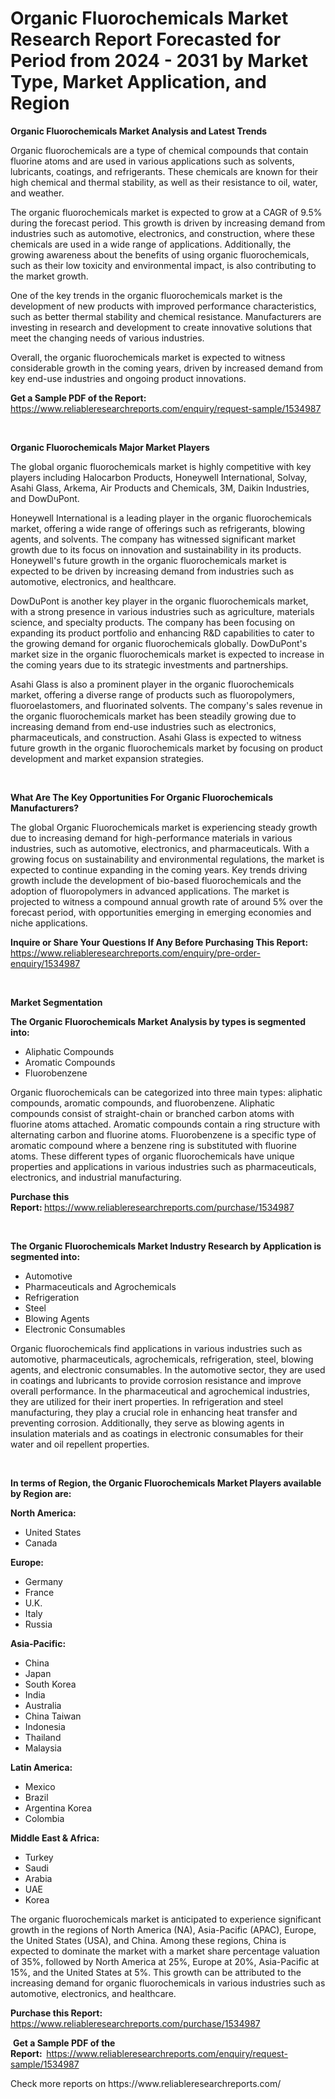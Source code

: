 <p><h1>Organic Fluorochemicals Market Research Report Forecasted for Period from 2024 -  2031 by Market Type, Market Application, and Region</h1></p><p><strong>Organic Fluorochemicals Market Analysis and Latest Trends</strong></p>
<p><p>Organic fluorochemicals are a type of chemical compounds that contain fluorine atoms and are used in various applications such as solvents, lubricants, coatings, and refrigerants. These chemicals are known for their high chemical and thermal stability, as well as their resistance to oil, water, and weather.</p><p>The organic fluorochemicals market is expected to grow at a CAGR of 9.5% during the forecast period. This growth is driven by increasing demand from industries such as automotive, electronics, and construction, where these chemicals are used in a wide range of applications. Additionally, the growing awareness about the benefits of using organic fluorochemicals, such as their low toxicity and environmental impact, is also contributing to the market growth.</p><p>One of the key trends in the organic fluorochemicals market is the development of new products with improved performance characteristics, such as better thermal stability and chemical resistance. Manufacturers are investing in research and development to create innovative solutions that meet the changing needs of various industries.</p><p>Overall, the organic fluorochemicals market is expected to witness considerable growth in the coming years, driven by increased demand from key end-use industries and ongoing product innovations.</p></p>
<p><strong>Get a Sample PDF of the Report:&nbsp;</strong> <a href="https://www.reliableresearchreports.com/enquiry/request-sample/1534987">https://www.reliableresearchreports.com/enquiry/request-sample/1534987</a></p>
<p>&nbsp;</p>
<p><strong>Organic Fluorochemicals Major Market Players</strong></p>
<p><p>The global organic fluorochemicals market is highly competitive with key players including Halocarbon Products, Honeywell International, Solvay, Asahi Glass, Arkema, Air Products and Chemicals, 3M, Daikin Industries, and DowDuPont. </p><p>Honeywell International is a leading player in the organic fluorochemicals market, offering a wide range of offerings such as refrigerants, blowing agents, and solvents. The company has witnessed significant market growth due to its focus on innovation and sustainability in its products. Honeywell's future growth in the organic fluorochemicals market is expected to be driven by increasing demand from industries such as automotive, electronics, and healthcare.</p><p>DowDuPont is another key player in the organic fluorochemicals market, with a strong presence in various industries such as agriculture, materials science, and specialty products. The company has been focusing on expanding its product portfolio and enhancing R&D capabilities to cater to the growing demand for organic fluorochemicals globally. DowDuPont's market size in the organic fluorochemicals market is expected to increase in the coming years due to its strategic investments and partnerships.</p><p>Asahi Glass is also a prominent player in the organic fluorochemicals market, offering a diverse range of products such as fluoropolymers, fluoroelastomers, and fluorinated solvents. The company's sales revenue in the organic fluorochemicals market has been steadily growing due to increasing demand from end-use industries such as electronics, pharmaceuticals, and construction. Asahi Glass is expected to witness future growth in the organic fluorochemicals market by focusing on product development and market expansion strategies.</p></p>
<p>&nbsp;</p>
<p><strong>What Are The Key Opportunities For Organic Fluorochemicals Manufacturers?</strong></p>
<p><p>The global Organic Fluorochemicals market is experiencing steady growth due to increasing demand for high-performance materials in various industries, such as automotive, electronics, and pharmaceuticals. With a growing focus on sustainability and environmental regulations, the market is expected to continue expanding in the coming years. Key trends driving growth include the development of bio-based fluorochemicals and the adoption of fluoropolymers in advanced applications. The market is projected to witness a compound annual growth rate of around 5% over the forecast period, with opportunities emerging in emerging economies and niche applications.</p></p>
<p><strong>Inquire or Share Your Questions If Any Before Purchasing This Report:</strong> <a href="https://www.reliableresearchreports.com/enquiry/pre-order-enquiry/1534987">https://www.reliableresearchreports.com/enquiry/pre-order-enquiry/1534987</a></p>
<p>&nbsp;</p>
<p><strong>Market Segmentation</strong></p>
<p><strong>The Organic Fluorochemicals Market Analysis by types is segmented into:</strong></p>
<p><ul><li>Aliphatic Compounds</li><li>Aromatic Compounds</li><li>Fluorobenzene</li></ul></p>
<p><p>Organic fluorochemicals can be categorized into three main types: aliphatic compounds, aromatic compounds, and fluorobenzene. Aliphatic compounds consist of straight-chain or branched carbon atoms with fluorine atoms attached. Aromatic compounds contain a ring structure with alternating carbon and fluorine atoms. Fluorobenzene is a specific type of aromatic compound where a benzene ring is substituted with fluorine atoms. These different types of organic fluorochemicals have unique properties and applications in various industries such as pharmaceuticals, electronics, and industrial manufacturing.</p></p>
<p><strong>Purchase this Report:&nbsp;</strong><a href="https://www.reliableresearchreports.com/purchase/1534987">https://www.reliableresearchreports.com/purchase/1534987</a></p>
<p>&nbsp;</p>
<p><strong>The Organic Fluorochemicals Market Industry Research by Application is segmented into:</strong></p>
<p><ul><li>Automotive</li><li>Pharmaceuticals and Agrochemicals</li><li>Refrigeration</li><li>Steel</li><li>Blowing Agents</li><li>Electronic Consumables</li></ul></p>
<p><p>Organic fluorochemicals find applications in various industries such as automotive, pharmaceuticals, agrochemicals, refrigeration, steel, blowing agents, and electronic consumables. In the automotive sector, they are used in coatings and lubricants to provide corrosion resistance and improve overall performance. In the pharmaceutical and agrochemical industries, they are utilized for their inert properties. In refrigeration and steel manufacturing, they play a crucial role in enhancing heat transfer and preventing corrosion. Additionally, they serve as blowing agents in insulation materials and as coatings in electronic consumables for their water and oil repellent properties.</p></p>
<p>&nbsp;</p>
<p><strong>In terms of Region, the Organic Fluorochemicals Market Players available by Region are:</strong></p>
<p>
    <p> <strong> North America: </strong>
        <ul>
            <li>United States</li>
            <li>Canada</li>
        </ul>
        </p> 
    <p> <strong> Europe: </strong>
        <ul>
            <li>Germany</li>
            <li>France</li>
            <li>U.K.</li>
            <li>Italy</li>
            <li>Russia</li>
        </ul>
        </p> 
    <p> <strong> Asia-Pacific: </strong>
        <ul>
            <li>China</li>
            <li>Japan</li>
            <li>South Korea</li>
            <li>India</li>
            <li>Australia</li>
            <li>China Taiwan</li>
            <li>Indonesia</li>
            <li>Thailand</li>
            <li>Malaysia</li>
        </ul>
        </p> 
    <p> <strong> Latin America: </strong>
        <ul>
            <li>Mexico</li>
            <li>Brazil</li>
            <li>Argentina Korea</li>
            <li>Colombia</li>
        </ul>
        </p> 
    <p> <strong> Middle East & Africa: </strong>
        <ul>
            <li>Turkey</li>
            <li>Saudi</li>
            <li>Arabia</li>
            <li>UAE</li>
            <li>Korea</li>
        </ul>
    </p>
    </p>
<p><p>The organic fluorochemicals market is anticipated to experience significant growth in the regions of North America (NA), Asia-Pacific (APAC), Europe, the United States (USA), and China. Among these regions, China is expected to dominate the market with a market share percentage valuation of 35%, followed by North America at 25%, Europe at 20%, Asia-Pacific at 15%, and the United States at 5%. This growth can be attributed to the increasing demand for organic fluorochemicals in various industries such as automotive, electronics, and healthcare.</p></p>
<p><strong>Purchase this Report: </strong><a href="https://www.reliableresearchreports.com/purchase/1534987">https://www.reliableresearchreports.com/purchase/1534987</a></p>
<p>&nbsp;<strong>Get a Sample PDF of the Report:&nbsp;&nbsp;</strong><a href="https://www.reliableresearchreports.com/enquiry/request-sample/1534987">https://www.reliableresearchreports.com/enquiry/request-sample/1534987</a></p>
<p><strong></strong></p>
<p>Check more reports on https://www.reliableresearchreports.com/</p>